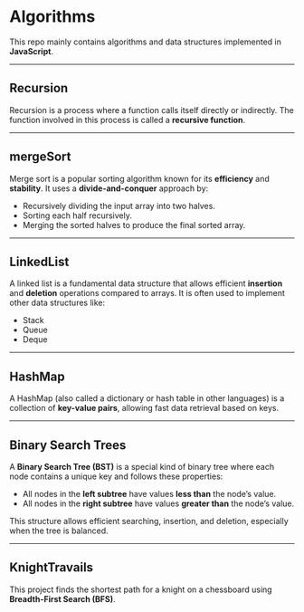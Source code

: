 # Algorithms

This repo mainly contains algorithms and data structures implemented in **JavaScript**.

---

## Recursion

Recursion is a process where a function calls itself directly or indirectly. The function involved in this process is called a **recursive function**.

---

## mergeSort

Merge sort is a popular sorting algorithm known for its **efficiency** and **stability**. It uses a **divide-and-conquer** approach by:

- Recursively dividing the input array into two halves.
- Sorting each half recursively.
- Merging the sorted halves to produce the final sorted array.

---

## LinkedList

A linked list is a fundamental data structure that allows efficient **insertion** and **deletion** operations compared to arrays. It is often used to implement other data structures like:

- Stack
- Queue
- Deque

---

## HashMap

A HashMap (also called a dictionary or hash table in other languages) is a collection of **key-value pairs**, allowing fast data retrieval based on keys.

---

## Binary Search Trees

A **Binary Search Tree (BST)** is a special kind of binary tree where each node contains a unique key and follows these properties:

- All nodes in the **left subtree** have values **less than** the node’s value.
- All nodes in the **right subtree** have values **greater than** the node’s value.

This structure allows efficient searching, insertion, and deletion, especially when the tree is balanced.

---

## KnightTravails

This project finds the shortest path for a knight on a chessboard using **Breadth-First Search (BFS)**.
